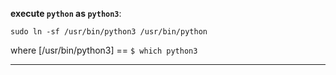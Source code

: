 **execute `python` as `python3`**:

    sudo ln -sf /usr/bin/python3 /usr/bin/python

where [/usr/bin/python3] == `$ which python3`
___
